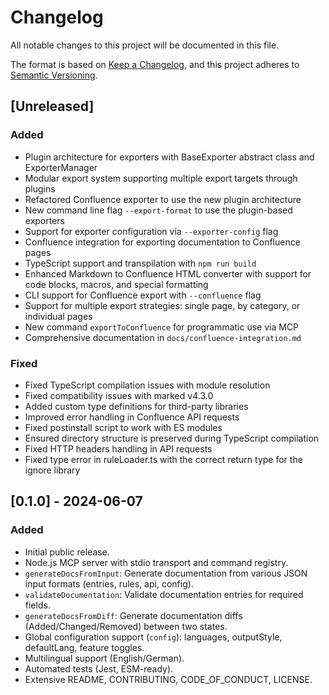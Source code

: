 # Changelog

All notable changes to this project will be documented in this file.

The format is based on [Keep a Changelog](https://keepachangelog.com/en/1.0.0/),
and this project adheres to [Semantic Versioning](https://semver.org/spec/v2.0.0.html).

## [Unreleased]
### Added
- Plugin architecture for exporters with BaseExporter abstract class and ExporterManager
- Modular export system supporting multiple export targets through plugins
- Refactored Confluence exporter to use the new plugin architecture
- New command line flag `--export-format` to use the plugin-based exporters
- Support for exporter configuration via `--exporter-config` flag
- Confluence integration for exporting documentation to Confluence pages
- TypeScript support and transpilation with `npm run build`
- Enhanced Markdown to Confluence HTML converter with support for code blocks, macros, and special formatting
- CLI support for Confluence export with `--confluence` flag
- Support for multiple export strategies: single page, by category, or individual pages
- New command `exportToConfluence` for programmatic use via MCP
- Comprehensive documentation in `docs/confluence-integration.md`

### Fixed
- Fixed TypeScript compilation issues with module resolution
- Fixed compatibility issues with marked v4.3.0
- Added custom type definitions for third-party libraries
- Improved error handling in Confluence API requests
- Fixed postinstall script to work with ES modules
- Ensured directory structure is preserved during TypeScript compilation
- Fixed HTTP headers handling in API requests
- Fixed type error in ruleLoader.ts with the correct return type for the ignore library

## [0.1.0] - 2024-06-07
### Added
- Initial public release.
- Node.js MCP server with stdio transport and command registry.
- `generateDocsFromInput`: Generate documentation from various JSON input formats (entries, rules, api, config).
- `validateDocumentation`: Validate documentation entries for required fields.
- `generateDocsFromDiff`: Generate documentation diffs (Added/Changed/Removed) between two states.
- Global configuration support (`config`): languages, outputStyle, defaultLang, feature toggles.
- Multilingual support (English/German).
- Automated tests (Jest, ESM-ready).
- Extensive README, CONTRIBUTING, CODE_OF_CONDUCT, LICENSE. 